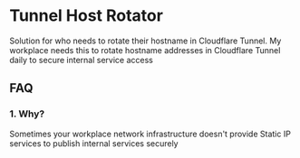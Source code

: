 # Tunnel Host Rotator
Solution for who needs to rotate their hostname in Cloudflare Tunnel. My workplace needs this to rotate hostname addresses in Cloudflare Tunnel daily to secure internal service access

## FAQ
### 1. Why?
Sometimes your workplace network infrastructure doesn't provide Static IP services to publish internal services securely
